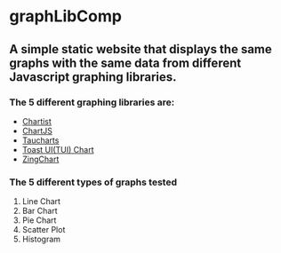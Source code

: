 # graphLibComp
## A simple static website that displays the same graphs with the same data from different Javascript graphing libraries.
### The 5 different graphing libraries are:
+ [Chartist](https://gionkunz.github.io/chartist-js/ "Chartist's website")
+ [ChartJS](https://www.chartjs.org/ "ChartJS's Website")
+ [Taucharts](https://taucharts.com/ "Tauchart's Website")
+ [Toast UI(TUI) Chart](https://ui.toast.com/tui-chart/ "TUI Chart's Website")
+ [ZingChart](https://www.zingchart.com/ "ZingChart's Website")

### The 5 different types of graphs tested
1. Line Chart
2. Bar Chart
3. Pie Chart
4. Scatter Plot
5. Histogram
